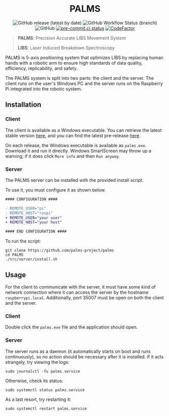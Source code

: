 <div align="center">

# PALMS

<img alt="GitHub release (latest by date)" src="https://img.shields.io/github/v/release/palms-project/palms?label=Github%20Release&logo=Github">
<img alt="GitHub Workflow Status (branch)" src="https://img.shields.io/github/workflow/status/palms-project/palms/Development%20Release/master?label=Build&logo=Github">
<img alt="GitHub" src="https://img.shields.io/github/license/palms-project/palms?label=License">
<a href="https://results.pre-commit.ci/latest/github/palms-project/palms/master"><img alt="pre-commit.ci status" src="https://results.pre-commit.ci/badge/github/palms-project/palms/master.svg"></a>
<a href="https://www.codefactor.io/repository/github/palms-project/palms"><img src="https://www.codefactor.io/repository/github/palms-project/palms/badge" alt="CodeFactor" /></a>

</div>

> **PALMS**: Precision Accurate LIBS Movement System
>
> **LIBS**: Laser Induced Breakdown Spectroscopy

PALMS is 5-axis positioning system that optimizes LIBS by replacing human hands with a robotic arm to ensure high standards of data quality, efficiency, replicability, and safety.

The PALMS system is split into two parts: the client and the server. The client runs on the user's Windows PC and the server runs on the Raspberry Pi integrated into the robotic system.

## Installation

### Client

The client is available as a Windows executable. You can retrieve the latest stable version [here](https://github.com/palms-project/palms/releases/latest), and you can find the latest pre-release [here](https://github.com/palms-project/palms/releases/tag/latest).

On each release, the Windows executable is available as `palms.exe`. Download it and run it directly. Windows SmartScreen may throw up a warning; if it does click `More info` and then `Run anyway`.

### Server

The PALMS server can be installed with the provided install script.

To use it, you must configure it as shown below.

```diff
#### CONFIGURATION ####

- REMOTE_USER="pi"
- REMOTE_HOST="raspi"
+ REMOTE_USER="your user"
+ REMOTE_HOST="your host"

#### END CONFIGURATION ####
```

To run the script:

```shell
git clone https://github.com/palms-project/palms
cd PALMS
./src/server/install.sh
```

## Usage

For the client to communicate with the server, it must have some kind of network connection where it can access the server by the hostname `raspberrypi.local`. Additionally, port 35007 must be open on both the client and the server.

### Client

Double click the `palms.exe` file and the application should open.

### Server

The server runs as a daemon (it automatically starts on boot and runs continuously), so no action should be necessary after it is installed. If it acts strangely, try viewing the logs:

```shell
sudo journalctl -fu palms.service
```

Otherwise, check its status:

```shell
sudo systemctl status palms.service
```

As a last resort, try restarting it:

```shell
sudo systemctl restart palms.service
```
